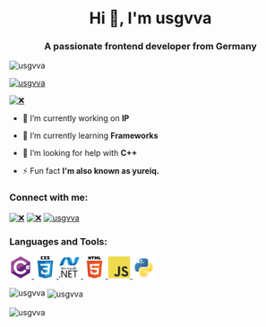 <h1 align="center">Hi 👋, I'm usgvva</h1>
<h3 align="center">A passionate frontend developer from Germany</h3>

<p align="left"> <img src="https://komarev.com/ghpvc/?username=usgvva&label=Profile%20views&color=0e75b6&style=flat" alt="usgvva" /> </p>

<p align="left"> <a href="https://github.com/ryo-ma/github-profile-trophy"><img src="https://github-profile-trophy.vercel.app/?username=usgvva" alt="usgvva" /></a> </p>

<p align="left"> <a href="https://twitter.com/❌" target="blank"><img src="https://img.shields.io/twitter/follow/❌?logo=twitter&style=for-the-badge" alt="❌" /></a> </p>

- 🔭 I’m currently working on **IP**

- 🌱 I’m currently learning **Frameworks**

- 🤝 I’m looking for help with **C++**

- ⚡ Fun fact **I'm also known as yureiq.**

<h3 align="left">Connect with me:</h3>
<p align="left">
<a href="https://twitter.com/❌" target="blank"><img align="center" src="https://raw.githubusercontent.com/rahuldkjain/github-profile-readme-generator/master/src/images/icons/Social/twitter.svg" alt="❌" height="30" width="40" /></a>
<a href="https://instagram.com/❌" target="blank"><img align="center" src="https://raw.githubusercontent.com/rahuldkjain/github-profile-readme-generator/master/src/images/icons/Social/instagram.svg" alt="❌" height="30" width="40" /></a>
<a href="https://www.youtube.com/c/usgvva" target="blank"><img align="center" src="https://raw.githubusercontent.com/rahuldkjain/github-profile-readme-generator/master/src/images/icons/Social/youtube.svg" alt="usgvva" height="30" width="40" /></a>
</p>

<h3 align="left">Languages and Tools:</h3>
<p align="left"> <a href="https://www.w3schools.com/cs/" target="_blank" rel="noreferrer"> <img src="https://raw.githubusercontent.com/devicons/devicon/master/icons/csharp/csharp-original.svg" alt="csharp" width="40" height="40"/> </a> <a href="https://www.w3schools.com/css/" target="_blank" rel="noreferrer"> <img src="https://raw.githubusercontent.com/devicons/devicon/master/icons/css3/css3-original-wordmark.svg" alt="css3" width="40" height="40"/> </a> <a href="https://dotnet.microsoft.com/" target="_blank" rel="noreferrer"> <img src="https://raw.githubusercontent.com/devicons/devicon/master/icons/dot-net/dot-net-original-wordmark.svg" alt="dotnet" width="40" height="40"/> </a> <a href="https://www.w3.org/html/" target="_blank" rel="noreferrer"> <img src="https://raw.githubusercontent.com/devicons/devicon/master/icons/html5/html5-original-wordmark.svg" alt="html5" width="40" height="40"/> </a> <a href="https://developer.mozilla.org/en-US/docs/Web/JavaScript" target="_blank" rel="noreferrer"> <img src="https://raw.githubusercontent.com/devicons/devicon/master/icons/javascript/javascript-original.svg" alt="javascript" width="40" height="40"/> </a> <a href="https://www.python.org" target="_blank" rel="noreferrer"> <img src="https://raw.githubusercontent.com/devicons/devicon/master/icons/python/python-original.svg" alt="python" width="40" height="40"/> </a> </p>

<p><img align="left" src="https://github-readme-stats.vercel.app/api/top-langs?username=usgvva&show_icons=true&locale=en&layout=compact" alt="usgvva" /></p>

<p>&nbsp;<img align="center" src="https://github-readme-stats.vercel.app/api?username=usgvva&show_icons=true&locale=en" alt="usgvva" /></p>

<p><img align="center" src="https://github-readme-streak-stats.herokuapp.com/?user=usgvva&" alt="usgvva" /></p>
